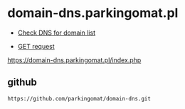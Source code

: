 # domain-dns.parkingomat.pl

+ [Check DNS for domain list](https://domain-dns.parkingomat.pl/)

+ [GET request](https://domain-dns.parkingomat.pl/index.php)

https://domain-dns.parkingomat.pl/index.php

## github

    https://github.com/parkingomat/domain-dns.git